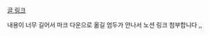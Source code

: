 [글 링크](https://comfortable-plywood-962.notion.site/f5aeee019b144883a04314148427d000)

내용이 너무 길어서 마크 다운으로 옮길 엄두가 안나서 노션 링크 첨부합니다 ,,
